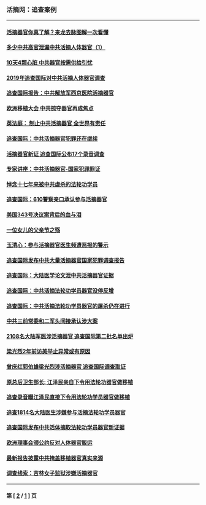 ### 活摘网：追查案例
---
#### [活摘器官你真了解？来龙去脉图解一次看懂](../../pages/nf5880/n13013820.md?05190430) 
#### [多少中共高官泄漏中共活摘人体器官（1）](../../pages/nf5880/n12671234.md?05190430) 
#### [10天4颗心脏 中共器官按需供给引忧](../../pages/nf5880/n12326366.md?05190430) 
#### [2019年追查国际对中共活摘人体器官调查](../../pages/nf5880/n11917733.md?05190430) 
#### [追查国际报告：中共解放军西京医院活摘器官](../../pages/nf5880/n11838359.md?05190430) 
#### [欧洲移植大会 中共掠夺器官再成焦点](../../pages/nf5880/n11538883.md?05190430) 
#### [英法庭： 制止中共活摘器官 全世界有责任](../../pages/nf5880/n11330691.md?05190430) 
#### [追查国际：中共活摘器官犯罪还在继续](../../pages/nf5880/n11218301.md?05190430) 
#### [活摘器官新证 追查国际公布17个录音调查](../../pages/nf5880/n10897744.md?05190430) 
#### [专家讲座：中共活摘器官-国家犯罪罪证](../../pages/nf5880/n8828153.md?05190430) 
#### [悼念十七年来被中共虐杀的法轮功学员](../../pages/nf5880/n8124823.md?05190430) 
#### [追查国际：610警察亲口承认参与活摘器官](../../pages/nf5880/n8109067.md?05190430) 
#### [美国343号决议案背后的血与泪](../../pages/nf5880/n8020684.md?05190430) 
#### [一位女儿的父亲节之殇](../../pages/nf5880/n8014122.md?05190430) 
#### [玉清心：参与活摘器官医生频遭恶报的警示](../../pages/nf5880/n4637546.md?05190430) 
#### [追查国际发布中共大量活摘器官国家犯罪调查报告](../../pages/nf5880/n4613428.md?05190430) 
#### [追查国际：大陆医学论文泄中共活摘器官证据](../../pages/nf5880/n4608794.md?05190430) 
#### [追查国际：中共活摘法轮功学员器官没停反增](../../pages/nf5880/n4584075.md?05190430) 
#### [追查国际：中共活摘法轮功学员器官的屠杀仍在进行](../../pages/nf5880/n4299154.md?05190430) 
#### [中共三前常委和二军头间接承认涉大案](../../pages/nf5880/n4286244.md?05190430) 
#### [2108名大陆军医涉活摘器官 追查国际第二批名单出炉](../../pages/nf5880/n4284769.md?05190430) 
#### [梁光烈2年前访美举止异常或有原因](../../pages/nf5880/n4279686.md?05190430) 
#### [曾庆红郭伯雄梁光烈涉活摘器官 追查国际调查取证](../../pages/nf5880/n4278462.md?05190430) 
#### [原总后卫生部长: 江泽民亲自下令用法轮功器官做移植](../../pages/nf5880/n4263864.md?05190430) 
#### [追查录音曝江泽民直接下令用法轮功学员器官做移植](../../pages/nf5880/n4261268.md?05190430) 
#### [追查1814名大陆医生涉嫌参与活摘法轮功学员器官](../../pages/nf5880/n4259055.md?05190430) 
#### [追查国际发布中共活体摘取法轮功学员器官新证据](../../pages/nf5880/n4258255.md?05190430) 
#### [欧洲理事会颁公约反对人体器官贩运](../../pages/nf5880/n4206955.md?05190430) 
#### [最新报告披露中共掩盖移植器官真实来源](../../pages/nf5880/n4140084.md?05190430) 
#### [调查线索：吉林女子监狱涉嫌活摘器官](../../pages/nf5880/n4044366.md?05190430) 

---
#### 第 [ [2](./2.md?05190430) / [1](./1.md?05190430) ] 页
